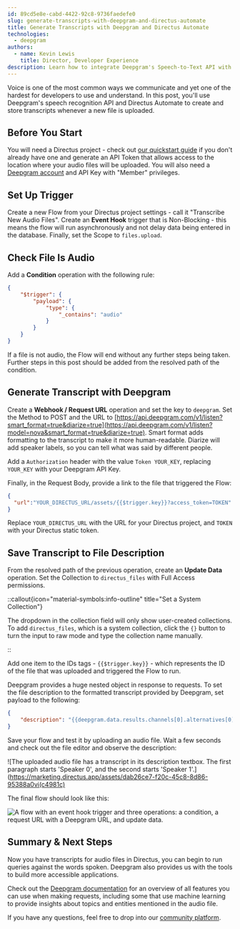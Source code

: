 ```yaml
---
id: 89cd5e8e-cabd-4422-92c8-9736faedefe0
slug: generate-transcripts-with-deepgram-and-directus-automate
title: Generate Transcripts with Deepgram and Directus Automate
technologies:
  - deepgram
authors:
  - name: Kevin Lewis
    title: Director, Developer Experience
description: Learn how to integrate Deepgram's Speech-to-Text API with Directus Automate.
---
```

Voice is one of the most common ways we communicate and yet one of the hardest for developers to use and understand. In this post, you'll use Deepgram's speech recognition API and Directus Automate to create and store transcripts whenever a new file is uploaded.

## Before You Start

You will need a Directus project - check out [our quickstart guide](/getting-started/overview) if you don't already have one and generate an API Token that allows access to the location where your audio files will be uploaded. You will also need a [Deepgram account](https://console.deepgram.com/) and API Key with "Member" privileges.

## Set Up Trigger

Create a new Flow from your Directus project settings - call it "Transcribe New Audio Files". Create an **Event Hook** trigger that is Non-Blocking - this means the flow will run asynchronously and not delay data being entered in the database. Finally, set the Scope to `files.upload`.

## Check File Is Audio

Add a **Condition** operation with the following rule:

```json
{
    "$trigger": {
        "payload": {
            "type": {
                "_contains": "audio"
            }
        }
    }
}
```

If a file is not audio, the Flow will end without any further steps being taken. Further steps in this post should be added from the resolved path of the condition.

## Generate Transcript with Deepgram

Create a **Webhook / Request URL** operation and set the key to `deepgram`. Set the Method to POST and the URL to [https://api.deepgram.com/v1/listen?smart_format=true&diarize=true](https://api.deepgram.com/v1/listen?model=nova&smart_format=true&diarize=true). Smart format adds formatting to the transcript to make it more human-readable. Diarize will add speaker labels, so you can tell what was said by different people.

Add a `Authorization` header with the value `Token YOUR_KEY`, replacing `YOUR_KEY` with your Deepgram API Key.

Finally, in the Request Body, provide a link to the file that triggered the Flow:

```json
{
  "url":"YOUR_DIRECTUS_URL/assets/{{$trigger.key}}?access_token=TOKEN"
}
```

Replace `YOUR_DIRECTUS_URL` with the URL for your Directus project, and `TOKEN` with your Directus static token.

## Save Transcript to File Description

From the resolved path of the previous operation, create an **Update Data** operation. Set the Collection to `directus_files` with Full Access permissions.

::callout{icon="material-symbols:info-outline" title="Set a System Collection"}

The dropdown in the collection field will only show user-created collections. To add `directus_files`, which is a system collection, click the `{}` button to turn the input to raw mode and type the collection name manually.

::

Add one item to the IDs tags - `{{$trigger.key}}` - which represents the ID of the file that was uploaded and triggered the Flow to run.

Deepgram provides a huge nested object in response to requests. To set the file description to the formatted transcript provided by Deepgram, set payload to the following:

```json
{
    "description": "{{deepgram.data.results.channels[0].alternatives[0].paragraphs.transcript}}"
}
```

Save your flow and test it by uploading an audio file. Wait a few seconds and check out the file editor and observe the description:

![The uploaded audio file has a transcript in its description textbox. The first paragraph starts 'Speaker 0', and the second starts 'Speaker 1'.](https://marketing.directus.app/assets/dab26ce7-f20c-45c8-8d86-95388a0vi(c4981c)

The final flow should look like this:

![A flow with an event hook trigger and three operations: a condition, a request URL with a Deepgram URL, and update data.](/img/33853971-09b7-45b3-a59a-638151c65dba.webp)

## Summary & Next Steps

Now you have transcripts for audio files in Directus, you can begin to run queries against the words spoken. Deepgram also provides us with the tools to build more accessible applications.

Check out the [Deepgram documentation](https://developers.deepgram.com/docs) for an overview of all features you can use when making requests, including some that use machine learning to provide insights about topics and entities mentioned in the audio file.

If you have any questions, feel free to drop into our [community platform](https://community.directus.io).
